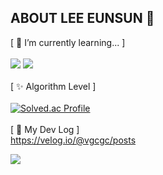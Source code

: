 ## ABOUT LEE EUNSUN 👋
[ 🌱 I’m currently learning... ]
<br/><br/>
<img src="https://img.shields.io/badge/java-007396?style=for-the-badge&logo=OpenJDK&logoColor=white">
<img src="https://img.shields.io/badge/springboot-6DB33F?style=for-the-badge&logo=springboot&logoColor=white">
<br/><br/>
[ ✨ Algorithm Level ]
<br/><br/>
[![Solved.ac Profile](http://mazassumnida.wtf/api/v2/generate_badge?boj=dahila6215)](https://solved.ac/dahila6215/)
<br/><br/>
[ 🔭 My Dev Log ]<br/>
https://velog.io/@vgcgc/posts

<a href="https://github.com/devxb/gitanimals">
  <img src="https://render.gitanimals.org/farms/vgcgc"/>
</a>

<!--
**vgcgc/vgcgc** is a ✨ _special_ ✨ repository because its `README.md` (this file) appears on your GitHub profile.

Here are some ideas to get you started:

- 🔭 I’m currently working on ...
- 🌱 I’m currently learning ...
- 👯 I’m looking to collaborate on ...
- 🤔 I’m looking for help with ...
- 💬 Ask me about ...
- 📫 How to reach me: ...
- 😄 Pronouns: ...
- ⚡ Fun fact: ...
-->
